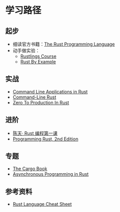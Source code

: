 # 学习路径

## 起步

- 细读官方书籍：[The Rust Programming Language](https://doc.rust-lang.org/book/)
- 动手做实验：
  - [Rustlings Course](https://github.com/rust-lang/rustlings)
  - [Rust By Example](https://doc.rust-lang.org/stable/rust-by-example/)

## 实战

- [Command Line Applications in Rust](https://rust-cli.github.io/book/)
- [Command-Line Rust](https://www.oreilly.com/library/view/command-line-rust/9781098109424/)
- [Zero To Production In Rust](https://zero2prod.com)

## 进阶

- [陈天· Rust 编程第一课](https://time.geekbang.org/column/intro/100085301)
- [Programming Rust, 2nd Edition](https://www.oreilly.com/library/view/programming-rust-2nd/9781492052586/)

## 专题

- [The Cargo Book](https://doc.rust-lang.org/cargo/index.html)
- [Asynchronous Programming in Rust](https://rust-lang.github.io/async-book/)

## 参考资料

- [Rust Language Cheat Sheet](https://cheats.rs/)

